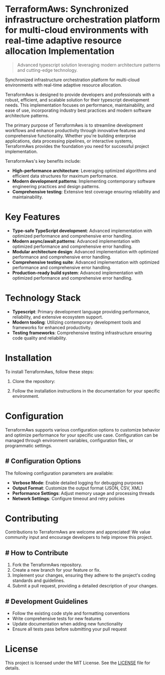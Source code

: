 <!-- fallback_TerraformAws_20250806234441_52689 -->

# TerraformAws: Synchronized infrastructure orchestration platform for multi-cloud environments with real-time adaptive resource allocation Implementation
> Advanced typescript solution leveraging modern architecture patterns and cutting-edge technology.

Synchronized infrastructure orchestration platform for multi-cloud environments with real-time adaptive resource allocation.

TerraformAws is designed to provide developers and professionals with a robust, efficient, and scalable solution for their typescript development needs. This implementation focuses on performance, maintainability, and ease of use, incorporating industry best practices and modern software architecture patterns.

The primary purpose of TerraformAws is to streamline development workflows and enhance productivity through innovative features and comprehensive functionality. Whether you're building enterprise applications, data processing pipelines, or interactive systems, TerraformAws provides the foundation you need for successful project implementation.

TerraformAws's key benefits include:

* **High-performance architecture**: Leveraging optimized algorithms and efficient data structures for maximum performance.
* **Modern development patterns**: Implementing contemporary software engineering practices and design patterns.
* **Comprehensive testing**: Extensive test coverage ensuring reliability and maintainability.

# Key Features

* **Type-safe TypeScript development**: Advanced implementation with optimized performance and comprehensive error handling.
* **Modern async/await patterns**: Advanced implementation with optimized performance and comprehensive error handling.
* **Modular architecture design**: Advanced implementation with optimized performance and comprehensive error handling.
* **Comprehensive testing suite**: Advanced implementation with optimized performance and comprehensive error handling.
* **Production-ready build system**: Advanced implementation with optimized performance and comprehensive error handling.

# Technology Stack

* **Typescript**: Primary development language providing performance, reliability, and extensive ecosystem support.
* **Modern tooling**: Utilizing contemporary development tools and frameworks for enhanced productivity.
* **Testing frameworks**: Comprehensive testing infrastructure ensuring code quality and reliability.

# Installation

To install TerraformAws, follow these steps:

1. Clone the repository:


2. Follow the installation instructions in the documentation for your specific environment.

# Configuration

TerraformAws supports various configuration options to customize behavior and optimize performance for your specific use case. Configuration can be managed through environment variables, configuration files, or programmatic settings.

## # Configuration Options

The following configuration parameters are available:

* **Verbose Mode**: Enable detailed logging for debugging purposes
* **Output Format**: Customize the output format (JSON, CSV, XML)
* **Performance Settings**: Adjust memory usage and processing threads
* **Network Settings**: Configure timeout and retry policies

# Contributing

Contributions to TerraformAws are welcome and appreciated! We value community input and encourage developers to help improve this project.

## # How to Contribute

1. Fork the TerraformAws repository.
2. Create a new branch for your feature or fix.
3. Implement your changes, ensuring they adhere to the project's coding standards and guidelines.
4. Submit a pull request, providing a detailed description of your changes.

## # Development Guidelines

* Follow the existing code style and formatting conventions
* Write comprehensive tests for new features
* Update documentation when adding new functionality
* Ensure all tests pass before submitting your pull request

# License

This project is licensed under the MIT License. See the [LICENSE](https://github.com/sandibrrm/TerraformAws/blob/main/LICENSE) file for details.
